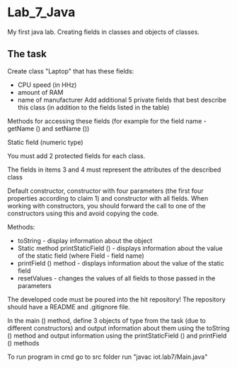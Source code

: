 # Lab_7_Java
 My first java lab. Creating fields in classes and objects of classes.
## The task

 Create class "Laptop" that has these fields:
  - CPU speed (in HHz)
  - amount of RAM
  - name of manufacturer
 Add additional 5 private fields that best describe this class (in addition to the fields listed in the table)

 Methods for accessing these fields (for example for the field name - getName () and setName ())

 Static field (numeric type)

 You must add 2 protected fields for each class.

 The fields in items 3 and 4 must represent the attributes of the described class

 Default constructor, constructor with four parameters (the first four properties according to claim 1) and constructor with all fields. When working with constructors,  you should forward the call to one of the constructors using this and avoid copying the code.

 Methods:

 - toString - display information about the object
 - Static method printStaticField () - displays information about the value of the static field (where Field - field name)
 - printField () method - displays information about the value of the static field
 - resetValues - changes the values of all fields to those passed in the parameters

 The developed code must be poured into the hit repository! The repository should have a README and .gitignore file.

 In the main () method, define 3 objects of type from the task (due to different constructors) and output information about them using the toString () method and output information using the printStaticField () and printField () methods


 To run program in cmd go to src folder run "javac iot.lab7/Main.java"

